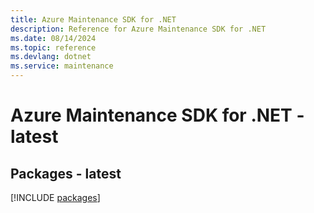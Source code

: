 ```yaml
---
title: Azure Maintenance SDK for .NET
description: Reference for Azure Maintenance SDK for .NET
ms.date: 08/14/2024
ms.topic: reference
ms.devlang: dotnet
ms.service: maintenance
---
```

# Azure Maintenance SDK for .NET - latest
## Packages - latest
[!INCLUDE [packages](maintenance-index.md)]